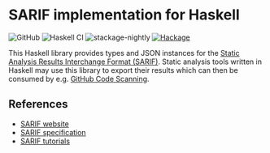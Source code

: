 # SARIF implementation for Haskell

![GitHub](https://img.shields.io/github/license/mbg/sarif)
![Haskell CI](https://github.com/mbg/sarif/actions/workflows/build.yml/badge.svg?branch=main)
![stackage-nightly](https://github.com/mbg/sarif/actions/workflows/stackage-nightly.yml/badge.svg?branch=main)
[![Hackage](https://img.shields.io/hackage/v/sarif)](https://hackage.haskell.org/package/sarif)

This Haskell library provides types and JSON instances for the [Static Analysis Results Interchange Format (SARIF)](https://sarifweb.azurewebsites.net). Static analysis tools written in Haskell may use this library to export their results which can then be consumed by e.g. [GitHub Code Scanning](https://docs.github.com/en/code-security/code-scanning/integrating-with-code-scanning).

## References

-   [SARIF website](https://sarifweb.azurewebsites.net)
-   [SARIF specification](https://docs.oasis-open.org/sarif/sarif/v2.1.0/sarif-v2.1.0.pdf)
-   [SARIF tutorials](https://github.com/microsoft/sarif-tutorials/)
